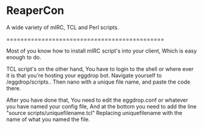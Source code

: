 ReaperCon
=========

A wide variety of mIRC, TCL and Perl scripts.

=============================================

Most of you know how to install mIRC script's into your client, Which is easy enough to do.

TCL script's on the other hand, You have to login to the shell or where ever it is that you're hosting your eggdrop bot.
Navigate yourself to /eggdrop/scripts.. Then nano with a unique file name, and paste the code there.

After you have done that, You need to edit the eggdrop.conf or whatever you have named your config file,
And at the bottom you need to add the line "source scripts/uniquefilename.tcl" Replacing uniquefilename with the name of what you named the file.
